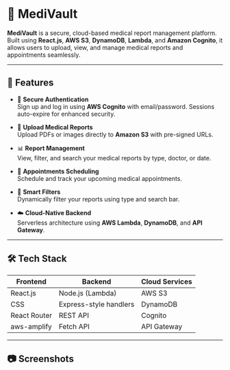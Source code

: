 # 🏥 MediVault

**MediVault** is a secure, cloud-based medical report management platform. Built using **React.js**, **AWS S3**, **DynamoDB**, **Lambda**, and **Amazon Cognito**, it allows users to upload, view, and manage medical reports and appointments seamlessly.

---

## 🚀 Features

- 🔐 **Secure Authentication**  
  Sign up and log in using **AWS Cognito** with email/password. Sessions auto-expire for enhanced security.

- 📁 **Upload Medical Reports**  
  Upload PDFs or images directly to **Amazon S3** with pre-signed URLs.

- 📊 **Report Management**  
  View, filter, and search your medical reports by type, doctor, or date.

- 📅 **Appointments Scheduling**  
  Schedule and track your upcoming medical appointments.

- 🧠 **Smart Filters**  
  Dynamically filter your reports using type and search bar.

- ☁️ **Cloud-Native Backend**  
  Serverless architecture using **AWS Lambda**, **DynamoDB**, and **API Gateway**.

---

## 🛠️ Tech Stack

| Frontend | Backend | Cloud Services |
|----------|---------|----------------|
| React.js | Node.js (Lambda) | AWS S3 |
| CSS      | Express-style handlers | DynamoDB |
| React Router | REST API | Cognito |
| aws-amplify | Fetch API | API Gateway |

---

## 📷 Screenshots
